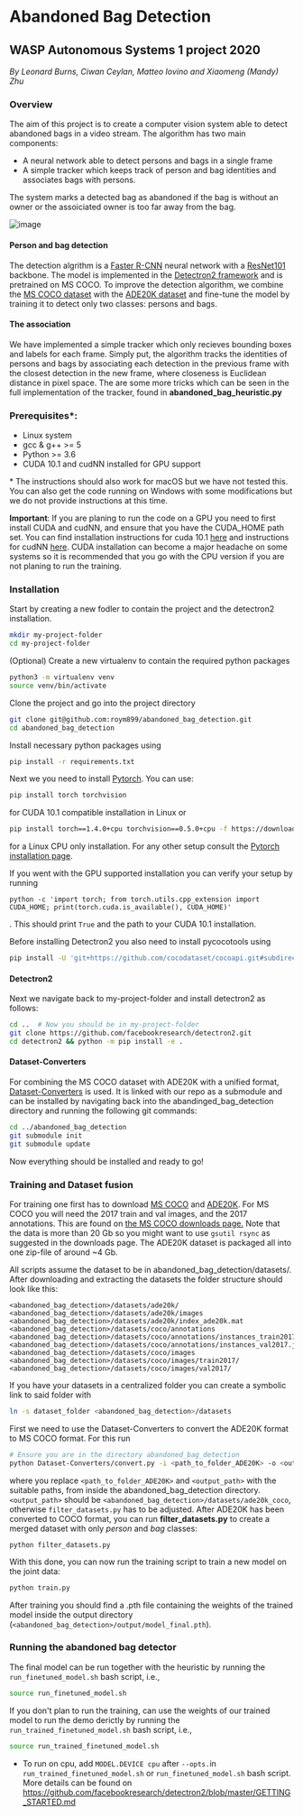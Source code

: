 # Abandoned Bag Detection
## WASP Autonomous Systems 1 project 2020
*By Leonard Burns, Ciwan Ceylan, Matteo Iovino and Xiaomeng (Mandy) Zhu*

### Overview
The aim of this project is to create a computer vision system able to detect abandoned bags in a video stream.
The algorithm has two main components:
  - A neural network able to detect persons and bags in a single frame
  - A simple tracker which keeps track of person and bag identities and associates bags with persons.

The system marks a detected bag as abandoned if the bag is without an owner or the assoiciated owner is too far away from the bag.

![image](https://github.com/roym899/abandoned_bag_detection/blob/master/abandoned_bag_detection.gif)

#### Person and bag detection
The detection algrithm is a [Faster R-CNN](https://arxiv.org/abs/1506.01497) neural network with a [ResNet101](https://arxiv.org/abs/1512.03385) backbone.
The model is implemented in the [Detectron2 framework](https://github.com/facebookresearch/detectron2) and is pretrained on MS COCO.
To improve the detection algorithm, we combine the [MS COCO dataset](http://cocodataset.org/#home) with the [ADE20K dataset](https://groups.csail.mit.edu/vision/datasets/ADE20K/) and fine-tune the model by training it to detect only two classes: persons and bags. 

#### The association
We have implemented a simple tracker which only recieves bounding boxes and labels for each frame. 
Simply put, the algorithm tracks the identities of persons and bags by associating each detection in the previous frame with the closest detection in the new frame, where closeness is Euclidean distance in pixel space. The are some more tricks which can be seen in the full implementation of the tracker, found in **abandoned_bag_heuristic.py**

### Prerequisites\*: 
- Linux system 
- gcc & g++ >= 5
- Python >= 3.6
- CUDA 10.1 and cudNN installed for GPU support

\* The instructions should also work for macOS but we have not tested this. You can also get the code running on Windows with some modifications but we do not provide instructions at this time.

**Important**: If you are planing to run the code on a GPU you need to first install CUDA and cudNN, and ensure that you have the CUDA_HOME path set.
You can find installation instructions for cuda 10.1 [here](https://developer.nvidia.com/cuda-10.1-download-archive-update2)
and instructions for cudNN [here](https://docs.nvidia.com/deeplearning/sdk/cudnn-install/index.html#install-linux).
CUDA installation can become a major headache on some systems so it is recommended that you go with the CPU version if you are not planing to run the training.

### Installation 
Start by creating a new fodler to contain the project and the detectron2 installation.
```bash
mkdir my-project-folder
cd my-project-folder
```
(Optional) Create a new virtualenv to contain the required python packages
```bash
python3 -m virtualenv venv
source venv/bin/activate
```
Clone the project and go into the project directory
```bash
git clone git@github.com:roym899/abandoned_bag_detection.git
cd abandoned_bag_detection
```
Install necessary python packages using
```bash
pip install -r requirements.txt
```
Next we you need to install [Pytorch](https://pytorch.org/). You can use:
```bash
pip install torch torchvision
```
for CUDA 10.1 compatible installation in Linux or
```bash
pip install torch==1.4.0+cpu torchvision==0.5.0+cpu -f https://download.pytorch.org/whl/torch_stable.html
```
for a Linux CPU only installation.
For any other setup consult the [Pytorch installation page](https://pytorch.org/).

If you went with the GPU supported installation you can verify your setup by running
```
python -c 'import torch; from torch.utils.cpp_extension import CUDA_HOME; print(torch.cuda.is_available(), CUDA_HOME)'
```
. This should print `True` and the path to your CUDA 10.1 installation.

Before installing Detectron2 you also need to install pycocotools using
```bash
pip install -U 'git+https://github.com/cocodataset/cocoapi.git#subdirectory=PythonAPI'
```

#### Detectron2

Next we navigate back to my-project-folder and install detectron2 as follows:
```bash
cd ..  # Now you should be in my-project-folder
git clone https://github.com/facebookresearch/detectron2.git
cd detectron2 && python -m pip install -e .
```

#### Dataset-Converters

For combining the MS COCO dataset with ADE20K with a unified format, [Dataset-Converters](https://github.com/ISSResearch/Dataset-Converters) is used. It is linked with our repo as a submodule and can be installed by navigating back into the abandinged_bag_detection directory and running the following git commands:
```bash
cd ../abandoned_bag_detection
git submodule init
git submodule update
```

Now everything should be installed and ready to go!


### Training and Dataset fusion
For training one first has to download [MS COCO](http://cocodataset.org/#home) and [ADE20K](https://groups.csail.mit.edu/vision/datasets/ADE20K/).
For MS COCO you will need the 2017 train and val images, and the 2017 annotations. This are found on [the MS COCO downloads page.](http://cocodataset.org/#download) Note that the data is more than 20 Gb so you might want to use `gsutil rsync` as suggested in the downloads page. The ADE20K dataset is packaged all into one zip-file of around ~4 Gb.

All scripts assume the dataset to be in abandoned_bag_detection/datasets/. After downloading and extracting the datasets the folder structure should look like this:
```
<abandoned_bag_detection>/datasets/ade20k/
<abandoned_bag_detection>/datasets/ade20k/images
<abandoned_bag_detection>/datasets/ade20k/index_ade20k.mat
<abandoned_bag_detection>/datasets/coco/annotations
<abandoned_bag_detection>/datasets/coco/annotations/instances_train2017.json
<abandoned_bag_detection>/datasets/coco/annotations/instances_val2017.json
<abandoned_bag_detection>/datasets/coco/images
<abandoned_bag_detection>/datasets/coco/images/train2017/
<abandoned_bag_detection>/datasets/coco/images/val2017/
```
If you have your datasets in a centralized folder you can create a symbolic link to said folder with
```bash
ln -s dataset_folder <abandoned_bag_detection>/datasets
```

First we need to use the Dataset-Converters to convert the ADE20K format to MS COCO format. For this run
```bash
# Ensure you are in the directory abandoned_bag_detection
python Dataset-Converters/convert.py -i <path_to_folder_ADE20K> -o <output_path> -I ADE20K -O COCO --copy
```
where you replace `<path_to_folder_ADE20K>` and `<output_path>` with the suitable paths, from inside the abandoned_bag_detection directory. `<output_path>` should be `<abandoned_bag_detection>/datasets/ade20k_coco`, otherwise `filter_datasets.py` has to be adjusted.
After ADE20K has been converted to COCO format, you can run **filter_datasets.py** to create a merged dataset with only *person* and *bag* classes:
```bsh
python filter_datasets.py
```

With this done, you can now run the training script to train a new model on the joint data:
```bash
python train.py
```
After training you should find a .pth file containing the weights of the trained model inside the output directory (`<abandoned_bag_detection>/output/model_final.pth`).

### Running the abandoned bag detector
The final model can be run together with the heuristic by running the `run_finetuned_model.sh` bash script, i.e., 
```bash
source run_finetuned_model.sh
```
If you don't plan to run the training, can use the weights of our trained model to run the demo derictly by running the `run_trained_finetuned_model.sh` bash script, i.e., 
```bash
source run_trained_finetuned_model.sh
```
- To run on cpu, add `MODEL.DEVICE cpu` after `--opts.`in `run_trained_finetuned_model.sh` or `run_finetuned_model.sh` bash script. More details can be found on https://github.com/facebookresearch/detectron2/blob/master/GETTING_STARTED.md
